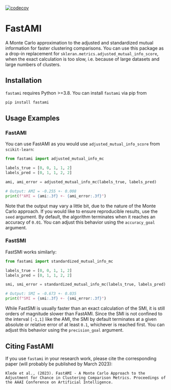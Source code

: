 [![codecov](https://codecov.io/gh/mad-lab-fau/fastami/branch/main/graph/badge.svg?token=U379I88TBU)](https://codecov.io/gh/mad-lab-fau/fastami)
# FastAMI

A Monte Carlo approximation to the adjusted and standardized mutual information for faster clustering comparisons. You can use this package as a drop-in replacement for ``skleran.metrics.adjusted_mutual_info_score``, when the exact calculation is too slow, i.e. because of large datasets and large numbers of clusters.

## Installation

``fastami`` requires Python >=3.8. You can install ``fastami`` via pip from 

```bash
pip install fastami
```

## Usage Examples

### FastAMI

You can use FastAMI as you would use ``adjusted_mutual_info_score`` from ``scikit-learn``:

```python
from fastami import adjusted_mutual_info_mc

labels_true = [0, 0, 1, 1, 2]
labels_pred = [0, 1, 1, 2, 2]

ami, ami_error = adjusted_mutual_info_mc(labels_true, labels_pred)

# Output: AMI = -0.255 +- 0.008
print(f"AMI = {ami:.3f} +- {ami_error:.3f}")
```

Note that the output may vary a little bit, due to the nature of the Monte Carlo approach. If you would like to ensure reproducible results, use the ``seed`` argument. By default, the algorithm terminates when it reaches an accuracy of ``0.01``. You can adjust this behavior using the ``accuracy_goal`` argument.

### FastSMI

FastSMI works similarly:

```python
from fastami import standardized_mutual_info_mc

labels_true = [0, 0, 1, 1, 2]
labels_pred = [0, 1, 1, 2, 2]

smi, smi_error = standardized_mutual_info_mc(labels_true, labels_pred)

# Output: SMI = -0.673 +- 0.035
print(f"SMI = {smi:.3f} +- {smi_error:.3f}")
```

While FastSMI is usually faster than an exact calculation of the SMI, it is still orders of magnitude slower than FastAMI. Since the SMI is not confined to the interval ``[-1,1]`` like the AMI, the SMI by default terminates at a given absolute or relative error of at least ``0.1``, whichever is reached first. You can adjust this behavior using the ``precision_goal`` argument.

## Citing FastAMI

If you use `fastami` in your research work, please cite the corresponding paper (will probably be published by March 2023):

```
Klede et al., (2023). FastAMI - A Monte Carlo Approach to the Adjustment for Chance in Clustering Comparison Metrics. Proceedings of the AAAI Conference on Artificial Intelligence.
```